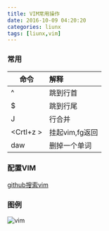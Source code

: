 ```yaml
---
title: VIM常用操作
date: 2016-10-09 04:20:20
categories: liunx
tags: [liunx,vim]
---
```


### 常用


| 命令          | 解释         |
| ------------- |:-------------| 
| ^             | 跳到行首      |
| $             | 跳到行尾      |
| J             | 行合并       |
| &lt;Crtl+z &gt;     | 挂起vim,fg返回 | 
| daw|删掉一个单词|




### 配置VIM

[github搜索vim](https://github.com/search?utf8=%E2%9C%93&q=vim)



### 图例

![vim](/vim.png)